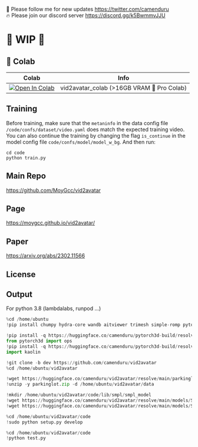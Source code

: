 🐣 Please follow me for new updates https://twitter.com/camenduru <br />
🔥 Please join our discord server https://discord.gg/k5BwmmvJJU

# 🚦 WIP 🚦

## 🦒 Colab

| Colab | Info
| --- | --- |
[![Open In Colab](https://colab.research.google.com/assets/colab-badge.svg)](https://colab.research.google.com/github/camenduru/vid2avatar-colab/blob/main/vid2avatar_colab.ipynb) | vid2avatar_colab (>16GB VRAM 🦒 Pro Colab)

## Training
Before training, make sure that the `metaninfo` in the data config file `/code/confs/dataset/video.yaml` does match the expected training video. You can also continue the training by changing the flag `is_continue` in the model config file `code/confs/model/model_w_bg`. And then run:
```
cd code
python train.py
```

## Main Repo
https://github.com/MoyGcc/vid2avatar

## Page
https://moygcc.github.io/vid2avatar/

## Paper
https://arxiv.org/abs/2302.11566

## License

## Output

For python 3.8 (lambdalabs, runpod ...)
```py
%cd /home/ubuntu
!pip install chumpy hydra-core wandb aitviewer trimesh simple-romp pytorch-lightning==1.6.5 #1.8.6

!pip install -q https://huggingface.co/camenduru/pytorch3d-build/resolve/main/pytorch3d-0.7.4-cp38-cp38-linux_x86_64.whl
from pytorch3d import ops
!pip install -q https://huggingface.co/camenduru/pytorch3d-build/resolve/main/kaolin-0.14.0a0-cp38-cp38-linux_x86_64.whl
import kaolin

!git clone -b dev https://github.com/camenduru/vid2avatar
%cd /home/ubuntu/vid2avatar

!wget https://huggingface.co/camenduru/vid2avatar/resolve/main/parkinglot.zip
!unzip -y parkinglot.zip -d /home/ubuntu/vid2avatar/data

!mkdir /home/ubuntu/vid2avatar/code/lib/smpl/smpl_model
!wget https://huggingface.co/camenduru/vid2avatar/resolve/main/models/SMPL_FEMALE.pkl -O /home/ubuntu/vid2avatar/code/lib/smpl/smpl_model/SMPL_FEMALE.pkl
!wget https://huggingface.co/camenduru/vid2avatar/resolve/main/models/SMPL_MALE.pkl -O /home/ubuntu/vid2avatar/code/lib/smpl/smpl_model/SMPL_MALE.pkl

%cd /home/ubuntu/vid2avatar/code
!sudo python setup.py develop

%cd /home/ubuntu/vid2avatar/code
!python test.py
```
